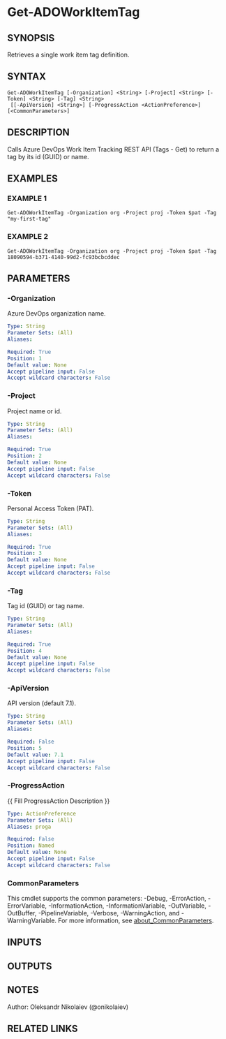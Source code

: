 ﻿---
external help file: ado.core-help.xml
Module Name: ado.core
online version:
schema: 2.0.0
---

# Get-ADOWorkItemTag

## SYNOPSIS
Retrieves a single work item tag definition.

## SYNTAX

```
Get-ADOWorkItemTag [-Organization] <String> [-Project] <String> [-Token] <String> [-Tag] <String>
 [[-ApiVersion] <String>] [-ProgressAction <ActionPreference>] [<CommonParameters>]
```

## DESCRIPTION
Calls Azure DevOps Work Item Tracking REST API (Tags - Get) to return a tag by its id (GUID) or name.

## EXAMPLES

### EXAMPLE 1
```
Get-ADOWorkItemTag -Organization org -Project proj -Token $pat -Tag "my-first-tag"
```

### EXAMPLE 2
```
Get-ADOWorkItemTag -Organization org -Project proj -Token $pat -Tag 18090594-b371-4140-99d2-fc93bcbcddec
```

## PARAMETERS

### -Organization
Azure DevOps organization name.

```yaml
Type: String
Parameter Sets: (All)
Aliases:

Required: True
Position: 1
Default value: None
Accept pipeline input: False
Accept wildcard characters: False
```

### -Project
Project name or id.

```yaml
Type: String
Parameter Sets: (All)
Aliases:

Required: True
Position: 2
Default value: None
Accept pipeline input: False
Accept wildcard characters: False
```

### -Token
Personal Access Token (PAT).

```yaml
Type: String
Parameter Sets: (All)
Aliases:

Required: True
Position: 3
Default value: None
Accept pipeline input: False
Accept wildcard characters: False
```

### -Tag
Tag id (GUID) or tag name.

```yaml
Type: String
Parameter Sets: (All)
Aliases:

Required: True
Position: 4
Default value: None
Accept pipeline input: False
Accept wildcard characters: False
```

### -ApiVersion
API version (default 7.1).

```yaml
Type: String
Parameter Sets: (All)
Aliases:

Required: False
Position: 5
Default value: 7.1
Accept pipeline input: False
Accept wildcard characters: False
```

### -ProgressAction
{{ Fill ProgressAction Description }}

```yaml
Type: ActionPreference
Parameter Sets: (All)
Aliases: proga

Required: False
Position: Named
Default value: None
Accept pipeline input: False
Accept wildcard characters: False
```

### CommonParameters
This cmdlet supports the common parameters: -Debug, -ErrorAction, -ErrorVariable, -InformationAction, -InformationVariable, -OutVariable, -OutBuffer, -PipelineVariable, -Verbose, -WarningAction, and -WarningVariable. For more information, see [about_CommonParameters](http://go.microsoft.com/fwlink/?LinkID=113216).

## INPUTS

## OUTPUTS

## NOTES
Author: Oleksandr Nikolaiev (@onikolaiev)

## RELATED LINKS
